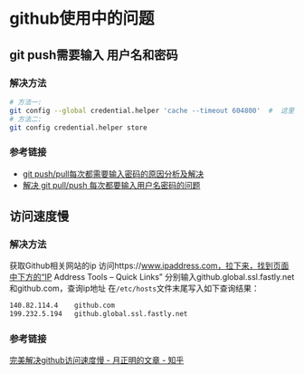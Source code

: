 # github使用中的问题
## git push需要输入 用户名和密码
### 解决方法

```bash
# 方法一:
git config --global credential.helper 'cache --timeout 604800'  #  这里设置账号信息被记住7200秒，两个小时,一周是604800秒。
# 方法二:
git config credential.helper store
```
### 参考链接
- [git push/pull每次都需要输入密码的原因分析及解决](https://blog.csdn.net/tsq292978891/article/details/89316612)
- [解决 git pull/push 每次都要输入用户名密码的问题](https://www.jianshu.com/p/5b81c9ce505c)

## 访问速度慢
### 解决方法
获取Github相关网站的ip
访问https://www.ipaddress.com，拉下来，找到页面中下方的“IP Address Tools – Quick Links”
分别输入github.global.ssl.fastly.net和github.com，查询ip地址
在`/etc/hosts`文件末尾写入如下查询结果：

```bash
140.82.114.4	github.com
199.232.5.194	github.global.ssl.fastly.net
```

### 参考链接
[完美解决github访问速度慢 - 月正明的文章 - 知乎](https://zhuanlan.zhihu.com/p/93436925)
